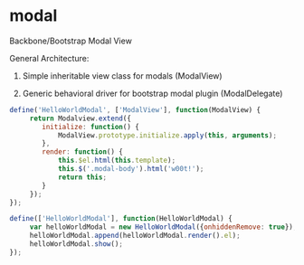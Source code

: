 modal
=====

Backbone/Bootstrap Modal View

General Architecture:

1) Simple inheritable view class for modals (ModalView)

2) Generic behavioral driver for bootstrap modal plugin (ModalDelegate)

```js
define('HelloWorldModal', ['ModalView'], function(ModalView) {
     return Modalview.extend({
        initialize: function() {
            ModalView.prototype.initialize.apply(this, arguments);
        },
        render: function() {
            this.$el.html(this.template);
            this.$('.modal-body').html('w00t!');
            return this;
        }
     });
});

define(['HelloWorldModal'], function(HelloWorldModal) {
     var helloWorldModal = new HelloWorldModal({onhiddenRemove: true});
     helloWorldModal.append(helloWorldModal.render().el);
     helloWorldModal.show();
});
```
